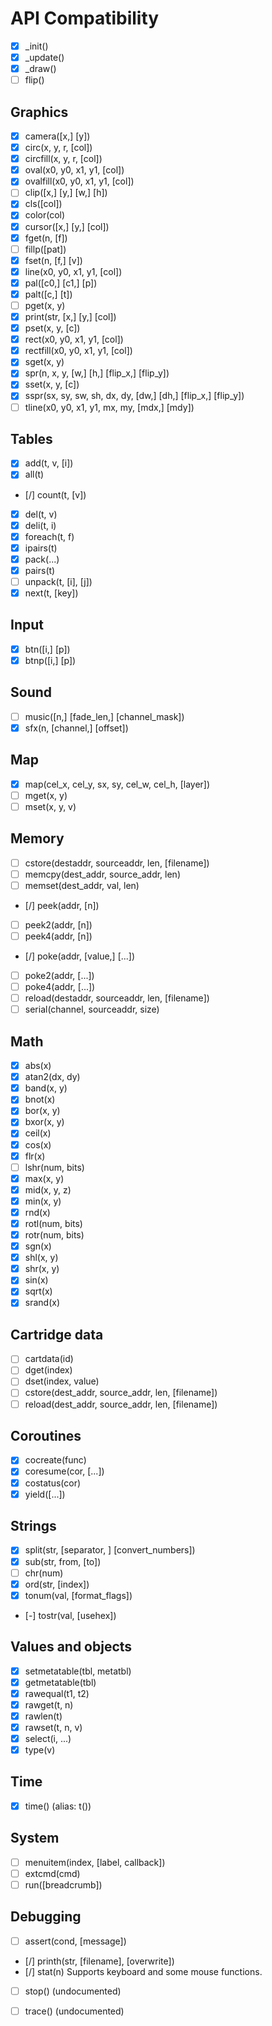 # API Compatibility

- [x] _init()
- [x] _update()
- [x] _draw()
- [ ] flip()

## Graphics
- [x] camera([x,] [y])
- [x] circ(x, y, r, [col])
- [x] circfill(x, y, r, [col])
- [x] oval(x0, y0, x1, y1, [col])
- [x] ovalfill(x0, y0, x1, y1, [col])
- [ ] clip([x,] [y,] [w,] [h])
- [x] cls([col])
- [x] color(col)
- [x] cursor([x,] [y,] [col])
- [x] fget(n, [f])
- [ ] fillp([pat])
- [x] fset(n, [f,] [v])
- [x] line(x0, y0, x1, y1, [col])
- [x] pal([c0,] [c1,] [p])
- [x] palt([c,] [t])
- [ ] pget(x, y)
- [x] print(str, [x,] [y,] [col])
- [x] pset(x, y, [c])
- [x] rect(x0, y0, x1, y1, [col])
- [x] rectfill(x0, y0, x1, y1, [col])
- [x] sget(x, y)
- [x] spr(n, x, y, [w,] [h,] [flip_x,] [flip_y])
- [x] sset(x, y, [c])
- [x] sspr(sx, sy, sw, sh, dx, dy, [dw,] [dh,] [flip_x,] [flip_y])
- [ ] tline(x0, y0, x1, y1, mx, my, [mdx,] [mdy])

## Tables
- [x] add(t, v, [i])
- [x] all(t)
- [/] count(t, [v])
- [x] del(t, v)
- [x] deli(t, i)
- [x] foreach(t, f)
- [x] ipairs(t)
- [x] pack(...)
- [x] pairs(t)
- [ ] unpack(t, [i], [j])
- [x] next(t, [key])

## Input
- [x] btn([i,] [p])
- [x] btnp([i,] [p])

## Sound
- [ ] music([n,] [fade_len,] [channel_mask])
- [x] sfx(n, [channel,] [offset])

## Map
- [x] map(cel_x, cel_y, sx, sy, cel_w, cel_h, [layer])
- [ ] mget(x, y)
- [ ] mset(x, y, v)

## Memory
- [ ] cstore(destaddr, sourceaddr, len, [filename])
- [ ] memcpy(dest_addr, source_addr, len)
- [ ] memset(dest_addr, val, len)
- [/] peek(addr, [n])

- [ ] peek2(addr, [n])
- [ ] peek4(addr, [n])
- [/] poke(addr, [value,] [...])
- [ ] poke2(addr, [...])
- [ ] poke4(addr, [...])
- [ ] reload(destaddr, sourceaddr, len, [filename])
- [ ] serial(channel, sourceaddr, size)

## Math
- [x] abs(x)
- [x] atan2(dx, dy)
- [x] band(x, y)
- [x] bnot(x)
- [x] bor(x, y)
- [x] bxor(x, y)
- [x] ceil(x)
- [x] cos(x)
- [x] flr(x)
- [ ] lshr(num, bits)
- [x] max(x, y)
- [x] mid(x, y, z)
- [x] min(x, y)
- [x] rnd(x)
- [x] rotl(num, bits)
- [x] rotr(num, bits)
- [x] sgn(x)
- [x] shl(x, y)
- [x] shr(x, y)
- [x] sin(x)
- [x] sqrt(x)
- [x] srand(x)

## Cartridge data
- [ ] cartdata(id)
- [ ] dget(index)
- [ ] dset(index, value)
- [ ] cstore(dest_addr, source_addr, len, [filename])
- [ ] reload(dest_addr, source_addr, len, [filename])

## Coroutines
- [x] cocreate(func)
- [x] coresume(cor, [...])
- [x] costatus(cor)
- [x] yield([...])

## Strings
- [x] split(str, [separator, ] [convert_numbers])
- [x] sub(str, from, [to])
- [ ] chr(num)
- [x] ord(str, [index])
- [x] tonum(val, [format_flags])
- [-] tostr(val, [usehex])

## Values and objects
- [x] setmetatable(tbl, metatbl)
- [x] getmetatable(tbl)
- [x] rawequal(t1, t2)
- [x] rawget(t, n)
- [x] rawlen(t)
- [x] rawset(t, n, v)
- [x] select(i, ...)
- [x] type(v)

## Time
- [x] time() (alias: t())

## System
- [ ] menuitem(index, [label, callback])
- [ ] extcmd(cmd)
- [ ] run([breadcrumb])

## Debugging
- [ ] assert(cond, [message])
- [/] printh(str, [filename], [overwrite])
- [/] stat(n)
Supports keyboard and some mouse functions.
- [ ] stop() (undocumented)
- [ ] trace() (undocumented)

